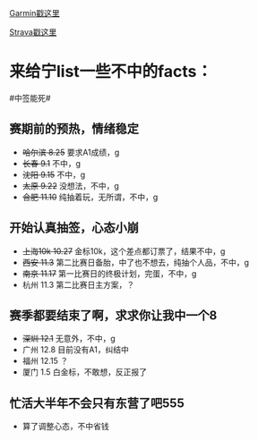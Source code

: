 [Garmin戳这里](https://connect.garmin.com/modern/profile/d4f5acc4-f163-48c5-9502-ea8b0aa2aa2e)

[Strava戳这里](https://www.strava.com/athletes/119783493)

# 来给宁list一些不中的facts：

 #中签能死#

## 赛期前的预热，情绪稳定

* ~~哈尔滨 8.25~~ 要求A1成绩，g
* ~~长春 9.1~~ 不中，g
* ~~沈阳 9.15~~ 不中，g
* ~~太原 9.22~~ 没想法，不中，g
* ~~合肥 11.10~~ 纯抽着玩，无所谓，不中，g

## 开始认真抽签，心态小崩

* ~~上海10k 10.27~~ 金标10k，这个差点都订票了，结果不中，g
* ~~西安 11.3~~ 第二比赛日备胎，中了也不想去，纯抽个人品，不中，g
* ~~南京 11.17~~ 第一比赛日的终极计划，完蛋，不中，g
* 杭州 11.3 第二比赛日主方案，？

## 赛季都要结束了啊，求求你让我中一个8

* ~~深圳 12.1~~ 无意外，不中，g
* 广州 12.8 目前没有A1，纠结中
* 福州 12.15 ？
* 厦门 1.5 白金标，不敢想，反正报了

## 忙活大半年不会只有东营了吧555

* 算了调整心态，不中省钱